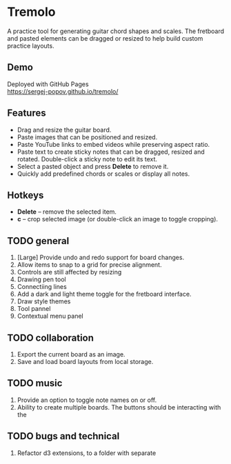 # Tremolo

A practice tool for generating guitar chord shapes and scales. The fretboard and pasted elements can be dragged or resized to help build custom practice layouts.

## Demo
Deployed with GitHub Pages  
https://sergej-popov.github.io/tremolo/

## Features
- Drag and resize the guitar board.
- Paste images that can be positioned and resized.
- Paste YouTube links to embed videos while preserving aspect ratio.
- Paste text to create sticky notes that can be dragged, resized and rotated. Double-click a sticky note to edit its text.
- Select a pasted object and press **Delete** to remove it.
- Quickly add predefined chords or scales or display all notes.

## Hotkeys
- **Delete** – remove the selected item.
- **c** – crop selected image (or double-click an image to toggle cropping).

## TODO general

1. [Large] Provide undo and redo support for board changes.
2. Allow items to snap to a grid for precise alignment.
3. Controls are still affected by resizing
4.  Drawing pen tool
5.  Connectiing lines
6. Add a dark and light theme toggle for the fretboard interface.
7. Draw style themes
8. Tool pannel
9. Contextual menu panel

## TODO collaboration

1. Export the current board as an image.
2. Save and load board layouts from local storage.

## TODO music

1. Provide an option to toggle note names on or off.
2. Ability to create multiple boards. The buttons should be interacting with the 


## TODO bugs and technical

1. Refactor d3 extensions, to a folder with separate